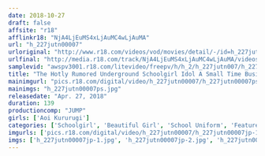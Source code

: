 ```yaml
---
date: 2018-10-27
draft: false
affsite: "r18"
afflinkr18: "NjA4LjEuMS4xLjAuMC4wLjAuMA"
url: "h_227jutn00007"
urloriginal: "http://www.r18.com/videos/vod/movies/detail/-/id=h_227jutn00007"
urlfinal: "http://media.r18.com/track/NjA4LjEuMS4xLjAuMC4wLjAuMA/videos/vod/movies/detail/-/id=h_227jutn00007"
samplevid: "awspv3001.r18.com/litevideo/freepv/h/h_2/h_227jutn007/h_227jutn007_dmb_w.mp4"
title: "The Hotly Rumored Underground Schoolgirl Idol A Small Time Business Earning Spending Cash From Dirty Old Men Fans Aoi"
mainimgurl: "pics.r18.com/digital/video/h_227jutn00007/h_227jutn00007ps.jpg"
mainimgs: "h_227jutn00007ps.jpg"
releasedate: "Apr. 27, 2018"
duration: 139
productioncomp: "JUMP"
girls: ['Aoi Kururugi']
categories: ['Schoolgirl', 'Beautiful Girl', 'School Uniform', 'Featured Actress', 'Idol & Celebrity', 'Big Vibrator', 'Hi-Def']
imgurls: ['pics.r18.com/digital/video/h_227jutn00007/h_227jutn00007jp-1.jpg', 'pics.r18.com/digital/video/h_227jutn00007/h_227jutn00007jp-2.jpg', 'pics.r18.com/digital/video/h_227jutn00007/h_227jutn00007jp-3.jpg', 'pics.r18.com/digital/video/h_227jutn00007/h_227jutn00007jp-4.jpg', 'pics.r18.com/digital/video/h_227jutn00007/h_227jutn00007jp-5.jpg', 'pics.r18.com/digital/video/h_227jutn00007/h_227jutn00007jp-6.jpg', 'pics.r18.com/digital/video/h_227jutn00007/h_227jutn00007jp-7.jpg', 'pics.r18.com/digital/video/h_227jutn00007/h_227jutn00007jp-8.jpg', 'pics.r18.com/digital/video/h_227jutn00007/h_227jutn00007jp-9.jpg', 'pics.r18.com/digital/video/h_227jutn00007/h_227jutn00007jp-10.jpg', 'pics.r18.com/digital/video/h_227jutn00007/h_227jutn00007jp-11.jpg', 'pics.r18.com/digital/video/h_227jutn00007/h_227jutn00007jp-12.jpg', 'pics.r18.com/digital/video/h_227jutn00007/h_227jutn00007jp-13.jpg', 'pics.r18.com/digital/video/h_227jutn00007/h_227jutn00007jp-14.jpg', 'pics.r18.com/digital/video/h_227jutn00007/h_227jutn00007jp-15.jpg', 'pics.r18.com/digital/video/h_227jutn00007/h_227jutn00007jp-16.jpg', 'pics.r18.com/digital/video/h_227jutn00007/h_227jutn00007jp-17.jpg', 'pics.r18.com/digital/video/h_227jutn00007/h_227jutn00007jp-18.jpg', 'pics.r18.com/digital/video/h_227jutn00007/h_227jutn00007jp-19.jpg', 'pics.r18.com/digital/video/h_227jutn00007/h_227jutn00007jp-20.jpg']
imgs: ['h_227jutn00007jp-1.jpg', 'h_227jutn00007jp-2.jpg', 'h_227jutn00007jp-3.jpg', 'h_227jutn00007jp-4.jpg', 'h_227jutn00007jp-5.jpg', 'h_227jutn00007jp-6.jpg', 'h_227jutn00007jp-7.jpg', 'h_227jutn00007jp-8.jpg', 'h_227jutn00007jp-9.jpg', 'h_227jutn00007jp-10.jpg', 'h_227jutn00007jp-11.jpg', 'h_227jutn00007jp-12.jpg', 'h_227jutn00007jp-13.jpg', 'h_227jutn00007jp-14.jpg', 'h_227jutn00007jp-15.jpg', 'h_227jutn00007jp-16.jpg', 'h_227jutn00007jp-17.jpg', 'h_227jutn00007jp-18.jpg', 'h_227jutn00007jp-19.jpg', 'h_227jutn00007jp-20.jpg']
---
```

